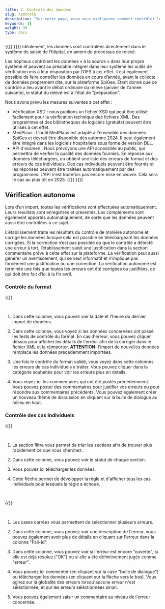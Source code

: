 ```yaml
---
title: 2. Contrôle des données
slug: kontrole
description: "Sur cette page, nous vous expliquons comment contrôler les données importées par votre site hospitalier sur la plateforme SpiGes."
keywords: []
weight: 30
type: docs
---
```


{{<alert title="Vérification à la source" color="info">}}
{{<markdown>}}
Idéalement, les données sont contrôlées directement dans le système de saisie de l’hôpital, en amont du processus de relevé.

Les hôpitaux contrôlent les données « à la source » dans leur propre système et peuvent au préalable intégrer dans leur système les outils de vérification mis à leur disposition par l’OFS à cet effet. Il est également possible de faire contrôler les données en cours d’année, avant la collecte de données proprement dite, sur la plateforme SpiGes. Étant donné que ce contrôle a lieu avant le début ordinaire du relevé (janvier de l'année suivante), le statut du relevé est à l'état de "préparation".

Nous avons prévu les mesures suivantes à cet effet :
- Vérification XSD : nous publions un fichier XSD qui peut être utilisé facilement pour la vérification technique des fichiers XML. Des programmes et des bibliothèques de logiciels (gratuits) peuvent être utilisés à cet effet.
- MedPlaus : L'outil MedPlaus est adapté à l'ensemble des données SpiGes et devrait être disponible dès automne 2024. Il peut également être intégré dans les logiciels hospitaliers sous forme de version DLL.
- API d'examen : Nous prévoyons une API accessible au public, qui permettra de vérifier la qualité des données fournies. En réponse aux données téléchargées, on obtient une liste des erreurs de format et des erreurs de cas individuels. Des cas individuels peuvent être fournis et les réponses peuvent être traitées automatiquement par des programmes. L'API n'est toutefois pas encore mise en œuvre. Cela sera le cas au plus tôt en 2025.
{{</markdown>}}
{{</alert>}}

## Vérification autonome

Lors d’un import, toutes les vérifications sont effectuées automatiquement. Leurs résultats sont enregistrés et présentés. Les compléments sont également apportés automatiquement, de sorte que les données peuvent aussi être contrôlées à ce sujet.

L’établissement traite les résultats du contrôle de manière autonome et corrige les données lorsque cela est possible en téléchargeant les données corrigées.
Si la correction n’est pas possible ou que le contrôle a détecté une erreur à tort, l’établissement saisit une justification dans la section commentaire prévu à cette effet sur la plateforme. La vérification peut aussi générer un avertissement, qui se veut informatif et n’implique pas forcément une justification ou une correction. La vérification autonome est terminée une fois que toutes les erreurs ont été corrigées ou justifiées, ce qui doit être fait d’ici à la fin avril.

### Contrôle du format

{{<insertImage image="test_format_fr.png" class="edge max-w-90">}}

&nbsp;

1. Dans cette colonne, vous pouvez voir la date et l'heure du dernier import de données.

2. Dans cette colonne, vous voyez si les données concernées ont passé les tests de contrôle du format. En cas d'erreur, vous pouvez cliquer dessus pour afficher les détails de l'erreur afin de la corriger dans le fichier XML et la réimporter. **ATTENTION:** l'import de nouvelles données remplace les données précédemment importées.

3. Une fois le contrôle du format validé, vous voyez dans cette colonnes les erreurs de cas individuels à traiter. Vous pouvez cliquer dans la catégorie souhaitée pour voir les erreurs plus en détails.

4. Vous voyez ici les commentaires qui ont été postés précédemment. Vous pouvez poster des commentaires pour justifier vos erreurs ou pour répondre aux commentaires précédents. Vous pouvez également créer un nouveau thème de discussion en cliquant sur la bulle de dialogue au milieu en haut.

### Contrôle des cas individuels

{{<insertImage image="controle_fr.png" class="edge max-w-90">}}

&nbsp;

1. La section filtre vous permet de trier les sections afin de trouver plus rapidement ce que vous cherchez.

2. Dans cette colonne, vous pouvez voir le statut de chaque section.

3. Vous pouvez ici télécharger les données.

4. Cette flèche permet de développer la règle et d'afficher tous les cas individuels pour lesquels la règle a échoué.

&nbsp;

{{<insertImage image="controle_detail_fr.png" class="edge max-w-90">}}

&nbsp;

1. Les cases carrées vous permettent de selectionner plusieurs erreurs.

2. Dans cette colonne, vous pouvez voir une description de l'erreur, vous pouvez également avoir plus de détails en cliquant sur l'erreur dans la colonne "Fall-Id".

3. Dans cette colonne, vous pouvez voir si l'erreur est encore "ouverte", si elle est déjà résolue ("OK") ou si elle a été définitivement jugée comme "erreur".

4. Vous pouvez ici commenter (en cliquant sur la case "bulle de dialogue") ou télécharger les données (en cliquant sur la flèche vers le bas). Vous agirez sur la globalité des erreurs lorsqu'aucune erreur n'est séléctionnée, et sur les erreurs séléctionnées sinon.

5. Vous pouvez également saisir un commentaire au niveau de l'erreur concernée.
